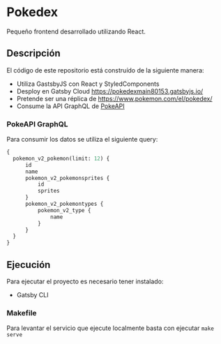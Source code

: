 # Pokedex

Pequeño frontend desarrollado utilizando React.

## Descripción

El código de este repositorio está construído de la siguiente manera:
* Utiliza GastsbyJS con React y StyledComponents
* Desploy en Gatsby Cloud https://pokedexmain80153.gatsbyjs.io/
* Pretende ser una réplica de https://www.pokemon.com/el/pokedex/
* Consume la API GraphQL de [PokeAPI](https://pokeapi.co/)

### PokeAPI GraphQL

Para consumir los datos se utiliza el siguiente query:
```graphql
{
  pokemon_v2_pokemon(limit: 12) {
      id
      name
      pokemon_v2_pokemonsprites {
          id
          sprites
      }
      pokemon_v2_pokemontypes {
          pokemon_v2_type {
              name
          }
      }
  }
}
```

## Ejecución
Para ejecutar el proyecto es necesario tener instalado:
* Gatsby CLI

### Makefile
Para levantar el servicio que ejecute localmente basta con ejecutar `make serve`
